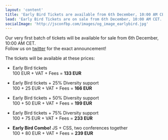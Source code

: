 ```yaml
---
layout: 'content'
title: 'Early Bird Tickets are available from 6th December, 10:00 AM CET'
lead: 'Early Bird Tickets are on sale from 6th December, 10:00 AM CET. Ticket price will be 100 EUR + VAT + Fees = 133 EUR'
socialImage: 'http://jsconfbp.com/images/og_image_earlybird.jpg'
---
```

Our very first batch of tickets will be available for sale from 6th December, 10:00 AM CET.
<br />Follow us on [twitter](https://twitter.com/jsconfbp) for the exact announcement!

The tickets will be available at these prices:

 * Early Bird tickets <br />100 EUR + VAT + Fees = **133 EUR**

 * Early Bird tickets + 25% Diversity support <br />100 + 25 EUR + VAT + Fees = **166 EUR**

 * Early Bird tickets + 50% Diversity support <br />100 + 50 EUR + VAT + Fees = **199 EUR**

 * Early Bird tickets + 75% Diversity support <br />100 + 75 EUR + VAT + Fees = **233 EUR**

 * **Early Bird Combo!** JS + CSS, two conferences together<br />100 + 80 EUR + VAT + Fees = **239 EUR**
